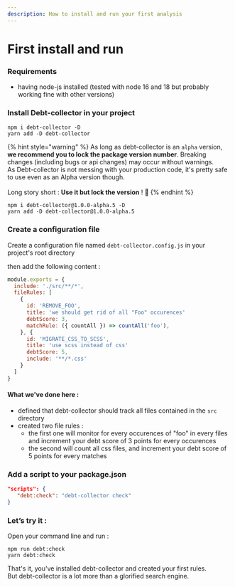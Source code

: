 ```yaml
---
description: How to install and run your first analysis
---
```


# First install and run

### Requirements

* having node-js installed (tested with node 16 and 18 but probably working fine with other versions)

### Install Debt-collector in your project

```shell
npm i debt-collector -D
yarn add -D debt-collector
```

{% hint style="warning" %}
As long as debt-collector is an `alpha` version, **we recommend you to lock the package version number**. Breaking changes (including bugs or api changes) may occur without warnings.\
As Debt-collector is not messing with your production code, it's pretty safe to use even as an Alpha version though. \
\
Long story short : **Use it but lock the version** ! 🥰
{% endhint %}

```shell
npm i debt-collector@1.0.0-alpha.5 -D
yarn add -D debt-collector@1.0.0-alpha.5
```

### Create a configuration file

Create a configuration file named `debt-collector.config.js` in your project's root directory

then add the following content :

```javascript
module.exports = {
  include: './src/**/*',
  fileRules: [
    {
      id: 'REMOVE_FOO',
      title: 'we should get rid of all "Foo" occurences'
      debtScore: 3,
      matchRule: ({ countAll }) => countAll('foo'),
    }, {
      id: 'MIGRATE_CSS_TO_SCSS',
      title: 'use scss instead of css'
      debtScore: 5,
      include: '**/*.css'
    }
  ]
}
```

#### What we've done here :&#x20;

* defined that debt-collector should track all files contained in the `src` directory
* created two file rules :&#x20;
  * the first one will monitor for every occurences of "foo" in every files and increment your debt score of 3 points for every occurences
  * the second will count all css files, and increment your debt score of 5 points for every matches

### Add a script to your package.json

```json
"scripts": {
   "debt:check": "debt-collector check"
}
```

### Let’s try it :&#x20;

Open your command line and run :

```shell
npm run debt:check
yarn debt:check
```

That's it, you've installed debt-collector and created your first rules. \
But debt-collector is a lot more than a glorified search engine.&#x20;

